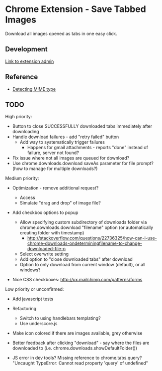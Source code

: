 # Chrome Extension - Save Tabbed Images

Download all images opened as tabs in one easy click.



## Development

[Link to extension admin](https://chrome.google.com/webstore/developer/edit/hhcoikfhkkadkgklepjkfgafmjoggefh)



## Reference

* [Detecting MIME type](http://stackoverflow.com/a/21042958/341512)


## TODO

High priority:

* Button to close SUCCESSFULLY downloaded tabs immediately after downloading
* Handle download failures - add "retry failed" button
  * Add way to systematically trigger failures
    * Happens for gmail attachments - reports "done" instead of failure, server not found?
* Fix issue where not all images are queued for download?
* Use chrome.downloads.download saveAs parameter for file prompt? (how to manage for multiple downloads?)

Medium priority:

* Optimization - remove additional request?
    * Access
	* Simulate "drag and drop" of image file?
* Add checkbox options to popup
	* Allow specifying custom subdirectory of downloads folder via chrome.downloads.download "filename" option (or automatically creating folder with timestamp)
		* http://stackoverflow.com/questions/22736325/how-can-i-use-chrome-downloads-ondeterminingfilename-to-change-downloaded-file-n
	* Select overwrite setting
	* Add option to "close downloaded tabs" after download
	* Option to only download from current window (default), or all windows?

* Nice CSS checkboxes: http://ux.mailchimp.com/patterns/forms

Low priority or unconfirmed:

* Add javascript tests
* Refactoring
  * Switch to using handlebars templating?
  * Use underscore.js
* Make icon colored if there are images available, grey otherwise

* Better feedback after clicking "download" - say where the files are downloaded to (i.e. chrome.downloads.showDefaultFolder())
* JS error in dev tools?
	Missing reference to chrome.tabs.query?
	"Uncaught TypeError: Cannot read property 'query' of undefined"